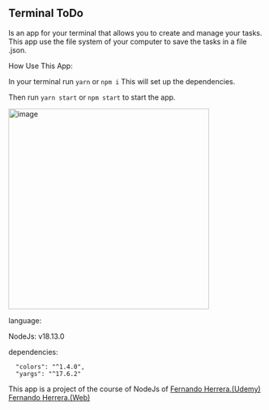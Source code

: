 ## Terminal ToDo

Is an app for your terminal that allows you to create and manage your tasks. This app use the file system of your computer to save the tasks in a file .json.

How Use This App:

In your terminal run `yarn` or `npm i` This will set up the dependencies.

Then run `yarn start` or `npm start` to start the app.

<img width="396" alt="image" src="https://user-images.githubusercontent.com/75432596/219880053-7cb7ac54-5984-4795-bafe-82a82d0ebc56.png">


language:

NodeJs: v18.13.0

dependencies:

```
  "colors": "^1.4.0",
  "yargs": "^17.6.2"
```

This app is a project of the course of NodeJs of <a href="https://www.udemy.com/course/node-de-cero-a-experto/">Fernando Herrera.(Udemy)</a>
<br />
<a href="https://fernando-herrera.com/#/courses/JavaScript">Fernando Herrera.(Web)</a>
